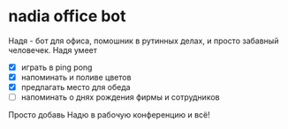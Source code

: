 # nadia office bot

Надя - бот для офиса, помошник в рутинных делах, и просто забавный человечек. Надя умеет

- [x] играть в ping pong
- [x] напоминать и поливе цветов
- [x] предлагать место для обеда
- [ ] напоминать о днях рождения фирмы и сотрудников

Просто добавь Надю в рабочую конференцию и всё!
